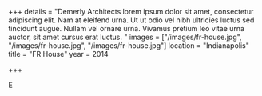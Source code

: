+++
details = "Demerly Architects lorem ipsum dolor sit amet, consectetur adipiscing elit. Nam at eleifend urna. Ut ut odio vel nibh ultricies luctus sed tincidunt augue. Nullam vel ornare urna. Vivamus pretium leo vitae urna auctor, sit amet cursus erat luctus. "
images = ["/images/fr-house.jpg", "/images/fr-house.jpg", "/images/fr-house.jpg"]
location = "Indianapolis"
title = "FR House"
year = 2014

+++

E